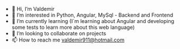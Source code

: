 - 👋 Hi, I’m Valdemir
- 👀 I’m interested in Python, Angular, MySql - Backend and Frontend 
- 🌱 I’m currently learning (I´m learning about Angular and developing some tests to learn more about this web language)
- 💞️ I’m looking to collaborate on projects
- 📫 How to reach me valdemir911@hotmail.com

<!---
valdms/valdms is a ✨ special ✨ repository because its `README.md` (this file) appears on your GitHub profile.
You can click the Preview link to take a look at your changes.
--->
